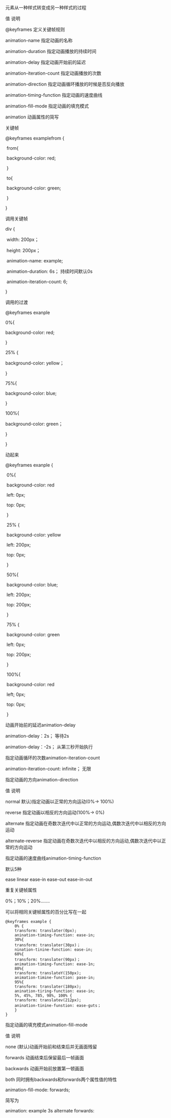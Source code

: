 元素从一种样式转变成另一种样式的过程

值														说明

@keyframes						定义关键帧规则

animation-name				指定动画的名称

animation-duration			指定动画播放的持续时间

animation-delay					指定动画开始前的延迟

animation-iteration-count 	指定动画播放的次数

animation-direction			指定动画循环播放的时候是否反向播放

animation-timing-function 	指定动画的速度曲线

animation-fill-mode				指定动画的填充模式

animation								动画属性的简写



关键帧

@keyframes examplefrom {

​				from{

​				background-color: red;

​				}

​				to{

​				background-color: green;

​				}

}

调用关键帧

div {

​				 width: 200px；

​				 height: 200px；

​				 animation-name: example;

​				 animation-duration: 6s；					持续时间默认0s

​				  animation-iteration-count: 6;

}



调用的过渡

@keyframes exanple 

0%{

background-color: red;

}

25% {

background-color: yellow；

}

75%{

background-color: blue;

}

100%{

background-color: green；

}

}





动起来

@keyframes exanple {

​		0%{

​		background-color: red

​		left: 0px;

​		top: 0рх;

​		}

​		25% {

​		background-color: yellow

​		left: 200px;

​		top: 0px;

​		}

​		50%{

​		background-color: blue;

​		left: 200рx;

​		top: 200px;

​		}

​		75% {

​		background-color: green

​		left: 0рx;

​		top: 200px;

​		}

​		100%{

​		background-color: red

​		left; 0px;

​		top: 0px;

​		}



动画开始前的延迟animation-delay

animation-delay：2s；				等待2s

animation-delay：-2s；				从第三秒开始执行



指定动画循环的次数animation-iteration-count

animation-iteration-count: infinite；		无限



指定动画的方向animation-direction

值												说明

normal							默认)指定动画以正常的方向运动(0%-> 100%)

reverse							指定动画以相反的方向运动(100%-> 0%)

alternate						指定动画在奇数次迭代中以正常的方向运动,偶数次迭代中以相反的方向运动

alternate-reverse			指定动画在奇数次迭代中以相反的方向运动,偶数次迭代中以正常的方向运动







指定动画的速度曲线animation-timing-function

默认5种

ease		linear		ease-in		ease-out			ease-in-out 





重复关键帧属性

0%；10%；20%.......

可以将相同关键帧属性的百分比写在一起

```
@keyframes example {
	0% {
	transform: translater(0px);
	anination-timing-function: ease-in;
	30%{
	transform: translater(30px)；
	nination-tinine-function: ease-in;
	60%{
	transform: translater(90px)；
	animation-timing-function: ease-1n;
	80%{
	transform: translateY(150px);
	animation-timine-function: pase-in;
	95%{
	transform: translater(180px);
	anination-tiring-function: ease-in;
	5%, 45%, 785, 98%, 100% {
	transform: translatev(212px);
	anination-tinine-funstion: ease-guts；
	}
}
```



指定动画的填充模式animation-fill-mode

值													说明

none								(默认)动画开始前和结束后并无画面残留

forwards							动画结束后保留最后一帧画面

backwards 						动画开始前放置第一顿画面

both					同时拥有backwards和forwards两个属性值的特性 

animation-fill-mode: forwards;



简写为

animation: example 3s alternate forwards:

